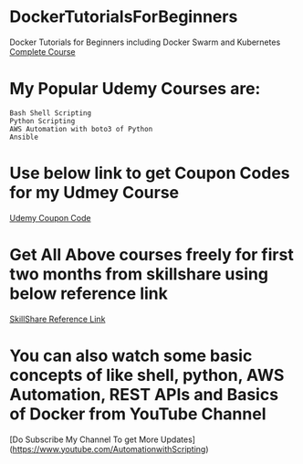 # DockerTutorialsForBeginners
Docker Tutorials for Beginners including Docker Swarm and Kubernetes
[ Complete Course ](https://www.youtube.com/watch?v=ASSORFCS-0g&list=PL2qzCKTbjutKKIXpVsz64ElIHDoMIif20)
# My Popular Udemy Courses are:
```
Bash Shell Scripting
Python Scripting
AWS Automation with boto3 of Python
Ansible
```
# Use below link to get Coupon Codes for my Udmey Course 
[ Udemy Coupon Code ](https://www.youtube.com/watch?v=k7dGgbrI5dQ)

# Get All Above courses freely for first two months from skillshare using below reference link
 [SkillShare Reference Link](https://www.skillshare.com/r/user/narendrap)
 
 # You can also watch some basic concepts of like shell, python, AWS Automation, REST APIs and Basics of Docker from YouTube Channel
 [Do Subscribe My Channel To get More Updates] (https://www.youtube.com/AutomationwithScripting)
